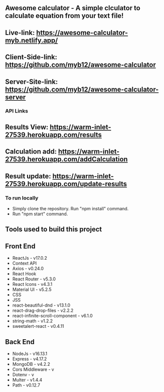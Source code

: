 ## Awesome calculator - A simple clculator to calculate equation from your text file!

## Live-link: https://awesome-calculator-myb.netlify.app/
## Client-Side-link: https://github.com/myb12/awesome-calculator
## Server-Site-link: https://github.com/myb12/awesome-calculator-server

### API Links
## Results View: https://warm-inlet-27539.herokuapp.com/results
## Calculation add: https://warm-inlet-27539.herokuapp.com/addCalculation
## Result update: https://warm-inlet-27539.herokuapp.com/update-results

### To run locally
* Simply clone the repository. Run "npm install" command.
* Run "npm start" command.

## Tools used to build this project
## Front End
* ReactJs - v17.0.2
* Context API
* Axios - v0.24.0
* React Hook
* React Router - v5.3.0
* React Icons - v4.3.1
* Material UI - v5.2.5
* CSS 
* JSS 
* react-beautiful-dnd - v13.1.0
* react-drag-drop-files - v2.2.2
* react-infinite-scroll-component - v6.1.0
* string-math - v1.2.2
* sweetalert-react - v0.4.11

## Back End
* NodeJs - v16.13.1
* Express - v4.17.2
* MongoDB - v4.2.2
* Cors Middleware - v
* Dotenv - v
* Multer - v1.4.4
* Path - v0.12.7